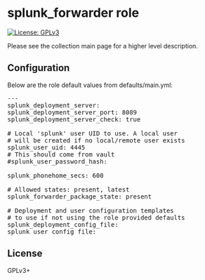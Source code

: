 # splunk_forwarder role

[![License: GPLv3](https://img.shields.io/badge/license-GPLv3-brightgreen.svg)](https://www.gnu.org/licenses/gpl-3.0)

Please see the collection main page for a higher level description.

## Configuration

Below are the role default values from defaults/main.yml:

<pre>
---
splunk_deployment_server:
splunk_deployment_server_port: 8089
splunk_deployment_server_check: true

# Local 'splunk' user UID to use. A local user
# will be created if no local/remote user exists
splunk_user_uid: 4445
# This should come from vault
#splunk_user_password_hash:

splunk_phonehome_secs: 600

# Allowed states: present, latest
splunk_forwarder_package_state: present

# Deployment and user configuration templates
# to use if not using the role provided defaults
splunk_deployment_config_file:
splunk_user_config_file:
</pre>

## License

GPLv3+
